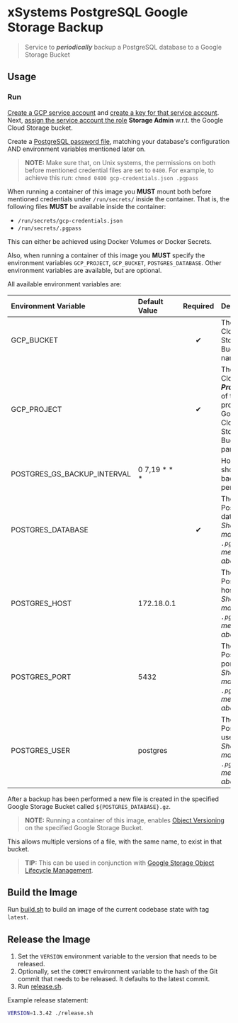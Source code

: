 # xSystems PostgreSQL Google Storage Backup

> Service to _**periodically**_ backup a PostgreSQL database to a Google Storage Bucket

## Usage

### Run

[Create a GCP service account][gcp-service-account-create] and [create a key for that service account][gcp-service-account-key].
Next, [assign the service account the role][gcp-bucket-level-policy-member] **Storage Admin** w.r.t. the Google Cloud Storage bucket. 

Create a [PostgreSQL password file][postgres-pgpass], matching your database's configuration AND environment variables mentioned later on.

> **NOTE:** Make sure that, on Unix systems, the permissions on both before mentioned credential files are set to `0400`. 
>           For example, to achieve this run: `chmod 0400 gcp-credentials.json .pgpass`

When running a container of this image you **MUST** mount both before mentioned credentials under `/run/secrets/` inside the container.
That is, the following files **MUST** be available inside the container:

  - `/run/secrets/gcp-credentials.json`
  - `/run/secrets/.pgpass`

This can either be achieved using Docker Volumes or Docker Secrets.

Also, when running a container of this image you **MUST** specify the environment variables `GCP_PROJECT`, `GCP_BUCKET`, `POSTGRES_DATABASE`.
Other environment variables are available, but are optional.

All available environment variables are:

| Environment Variable        | Default Value | Required  | Description                                                                                 |
| :-------------------------- | :------------ | :-------: | :------------------------------------------------------------------------------------------ |
| GCP_BUCKET                  |               |     ✔    | The Google Cloud Storage Bucket name                                                        |
| GCP_PROJECT                 |               |     ✔    | The Google Cloud _**Project ID**_ of the project the Google Cloud Storage Bucket is part of |
| POSTGRES_GS_BACKUP_INTERVAL | 0 7,19 * * *  |           | How often should the backup be performed                                                    |
| POSTGRES_DATABASE           |               |     ✔    | The PostgreSQL database. _Should match the `.pgpass` file mentioned above_                  |
| POSTGRES_HOST               | 172.18.0.1    |           | The PostgreSQL hostname. _Should match the `.pgpass` file mentioned above_                  |
| POSTGRES_PORT               | 5432          |           | The PostgreSQL port. _Should match the `.pgpass` file mentioned above_                      |
| POSTGRES_USER               | postgres      |           | The PostgreSQL username. _Should match the `.pgpass` file mentioned above_                  |

After a backup has been performed a new file is created in the specified Google Storage Bucket called `${POSTGRES_DATABASE}.gz`.

> **NOTE:** Running a container of this image, enables [Object Versioning][gcp-object-versioning] on the specified Google Storage Bucket.

This allows multiple versions of a file, with the same name, to exist in that bucket.

> **TIP:** This can be used in conjunction with [Google Storage Object Lifecycle Management][gcp-object-lifecycle-management].


## Build the Image

Run [build.sh](build.sh) to build an image of the current codebase state with tag `latest`.


## Release the Image

1. Set the `VERSION` environment variable to the version that needs to be released.
2. Optionally, set the `COMMIT` environment variable to the hash of the Git commit that needs to be released. It defaults to the latest commit.
3. Run [release.sh](release.sh).

Example release statement:

```sh
VERSION=1.3.42 ./release.sh
```


[gcp-service-account-create]: https://cloud.google.com/iam/docs/creating-managing-service-accounts#creating "Creating a GCP service account"
[gcp-service-account-key]: https://cloud.google.com/iam/docs/creating-managing-service-account-keys#creating_service_account_keys "Creating a GCP service account key"
[gcp-bucket-level-policy-member]: https://cloud.google.com/storage/docs/access-control/using-iam-permissions#bucket-add "Adding a member to a bucket-level policy"
[gcp-object-versioning]: https://cloud.google.com/storage/docs/object-versioning "Google Storage Object Versioning"
[gcp-object-lifecycle-management]: https://cloud.google.com/storage/docs/lifecycle "Google Storage Object Lifecycle Management"
[postgres-pgpass]: https://www.postgresql.org/docs/9.3/libpq-pgpass.html "The PostgreSQL password file .pgpass"
